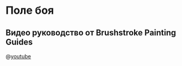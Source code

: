 # Поле боя

## Видео руководство от Brushstroke Painting Guides

@[youtube](https://youtu.be/oUGmQkpLcTo?si=A9S9z-MaFNPhFUL9)
